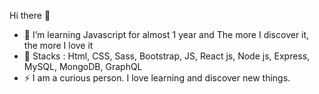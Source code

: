 Hi there 👋

- 🌱 I’m learning Javascript for almost 1 year and The more I discover it, the more I love it
- 🦋 Stacks : Html, CSS, Sass, Bootstrap, JS, React js, Node js, Express, MySQL, MongoDB, GraphQL
- ⚡ I am a curious person. I love learning and discover new things. 

